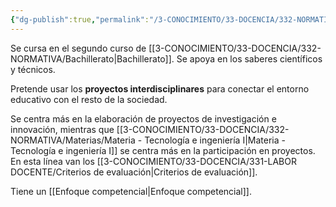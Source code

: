 ```yaml
---
{"dg-publish":true,"permalink":"/3-CONOCIMIENTO/33-DOCENCIA/332-NORMATIVA/Materias/Materia - Tecnología e ingeniería II/"}
---
```


Se cursa en el segundo curso de [[3-CONOCIMIENTO/33-DOCENCIA/332-NORMATIVA/Bachillerato\|Bachillerato]]. Se apoya en los saberes científicos y técnicos.

Pretende usar los **proyectos interdisciplinares** para conectar el entorno educativo con el resto de la sociedad.

Se centra más en la elaboración de proyectos de investigación e innovación, mientras que [[3-CONOCIMIENTO/33-DOCENCIA/332-NORMATIVA/Materias/Materia - Tecnología e ingeniería I\|Materia - Tecnología e ingeniería I]] se centra más en la participación en proyectos. En esta línea van los [[3-CONOCIMIENTO/33-DOCENCIA/331-LABOR DOCENTE/Criterios de evaluación\|Criterios de evaluación]].

Tiene un [[Enfoque competencial\|Enfoque competencial]].